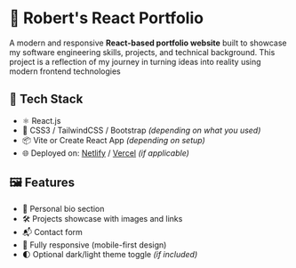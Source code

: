 # 💼 Robert's React Portfolio

A modern and responsive **React-based portfolio website** built to showcase my software engineering skills, projects, and technical background. This project is a reflection of my journey in turning ideas into reality using modern frontend technologies

## 🧰 Tech Stack

- ⚛️ React.js
- 💅 CSS3 / TailwindCSS / Bootstrap *(depending on what you used)*
- 📦 Vite or Create React App *(depending on setup)*
- 🌐 Deployed on: [Netlify](#) / [Vercel](#) *(if applicable)*

## 🖼️ Features

- 👤 Personal bio section
- 🛠️ Projects showcase with images and links
- 📬 Contact form
- 📱 Fully responsive (mobile-first design)
- 🌓 Optional dark/light theme toggle *(if included)*

